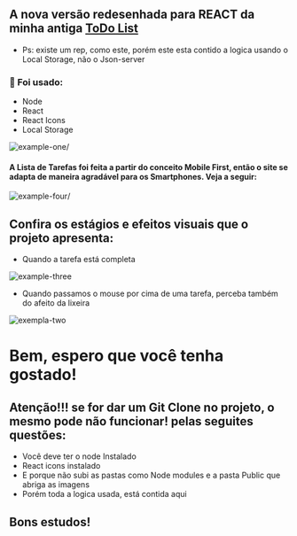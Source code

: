 ## A nova versão redesenhada para REACT da minha antiga [ToDo List](https://todo-g.netlify.app)
- Ps: existe um rep, como este, porém este esta contido a logica usando o Local Storage, não o Json-server
### 🔨 Foi usado:
- Node
- React 
- React Icons
- Local Storage


![example-one](https://user-images.githubusercontent.com/29557719/188645138-300bc5a2-43aa-449e-b6c5-e5a6f2c30b8d.jpeg)/


#### A Lista de Tarefas foi feita a partir do conceito Mobile First, então o site se adapta de maneira agradável para os Smartphones. Veja a seguir: 

![example-four](https://user-images.githubusercontent.com/29557719/188647859-af5403bf-2aab-450c-8a9a-34f3da0d9e3a.jpeg)/


## Confira os estágios e efeitos visuais que o projeto apresenta:
- Quando a tarefa está completa

![example-three](https://user-images.githubusercontent.com/29557719/188649270-91a017a4-72e2-4b0f-a202-0cef9f5d98a2.jpeg)

- Quando passamos o mouse por cima de uma tarefa, perceba também do afeito da lixeira

![exempla-two](https://user-images.githubusercontent.com/29557719/188649721-462d2a45-89e7-4b64-a838-77369576e269.jpeg)

<h1>Bem, espero que você tenha gostado!</h1>
<h2>Atenção!!! se for dar um Git Clone no projeto, o mesmo pode não funcionar! pelas seguites questões:</h2>

- Você deve ter o node Instalado
- React icons instalado 
- E porque não subi as pastas como Node modules e a pasta Public que abriga as imagens
- Porém toda a logica usada, está contida aqui
<h2>Bons estudos!</h2>
